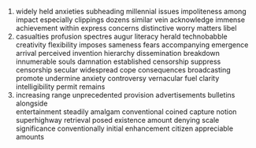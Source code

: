 1. widely held anxieties subheading millennial issues impoliteness among impact especially clippings dozens similar vein acknowledge immense achievement within express concerns distinctive worry matters libel 
2. casualties profusion spectres augur literacy herald technobabble creativity flexibility imposes sameness fears accompanying emergence arrival perceived invention hierarchy dissemination breakdown innumerable souls damnation established censorship suppress censorship secular widespread cope consequences broadcasting promote undermine anxiety controversy vernacular fuel clarity intelligibility permit remains
3. increasing range unprecedented provision advertisements bulletins alongside  
entertainment steadily amalgam conventional coined capture notion superhighway retrieval posed existence amount denying scale significance conventionally initial enhancement citizen appreciable amounts  
